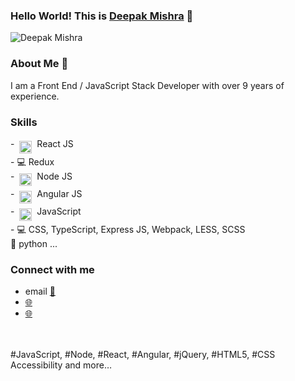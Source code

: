 
### Hello World! This is [Deepak Mishra](https://www.deepakmishra.com/) 👋

<p align="left"> 
	<img src="https://komarev.com/ghpvc/?username=deepak-mishra&color=blue" alt="Deepak Mishra" /> 
</p>


### About Me 🚀
I am a Front End / JavaScript Stack Developer with over 9 years of experience.


###  Skills 

<p>
- <img src="https://raw.githubusercontent.com/deepak-mishra/topics/javascript/reactjs.png" alt="Node JS" height="20" style="vertical-align:top; margin:4px"> React JS<br>
- 💻 Redux<br>
- <img src="https://raw.githubusercontent.com/deepak-mishra/topics/javascript/nodejs.png" alt="Node JS" height="20" style="vertical-align:top; margin:4px"> Node JS <br>
- <img src="https://raw.githubusercontent.com/deepak-mishra/topics/javascript/angular.png" alt="Angular" height="20" style="vertical-align:top; margin:4px"> Angular JS<br>
- <img src="https://raw.githubusercontent.com/deepak-mishra/topics/javascript/javascript.png" alt="Javascript" height="20" style="vertical-align:top; margin:4px"> JavaScript<br>
- 💻 CSS, TypeScript, Express JS, Webpack, LESS, SCSS<br>
🌱 python ...
</p>


### Connect with me 
- email [💬](mailto:hello@deepakmishra.com)
- [🌐](https://www.linkedin.com/in/ptdeepakmishra/)
- [🌐](https://www.deepakmishra.com)

<br>
<br>
#JavaScript, #Node, #React, #Angular, #jQuery, #HTML5, #CSS Accessibility and more…



